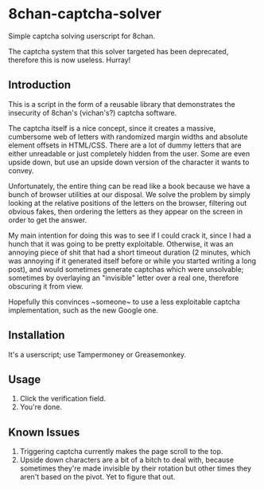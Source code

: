 8chan-captcha-solver
====================

Simple captcha solving userscript for 8chan.

The captcha system that this solver targeted has been deprecated, therefore this is now useless. Hurray!

Introduction
-----------

This is a script in the form of a reusable library that demonstrates the insecurity of 8chan's (vichan's?) captcha software.

The captcha itself is a nice concept, since it creates a massive, cumbersome web of letters with randomized margin widths and absolute element offsets in HTML/CSS. There are a lot of dummy letters that are either unreadable or just completely hidden from the user. Some are even upside down, but use an upside down version of the character it wants to convey.

Unfortunately, the entire thing can be read like a book because we have a bunch of browser utilities at our disposal. We solve the problem by simply looking at the relative positions of the letters on the browser, filtering out obvious fakes, then ordering the letters as they appear on the screen in order to get the answer.

My main intention for doing this was to see if I could crack it, since I had a hunch that it was going to be pretty exploitable. Otherwise, it was an annoying piece of shit that had a short timeout duration (2 minutes, which was annoying if it generated itself before or while you started writing a long post), and would sometimes generate captchas which were unsolvable; sometimes by overlaying an "invisible" letter over a real one, therefore obscuring it from view.

Hopefully this convinces ~someone~ to use a less exploitable captcha implementation, such as the new Google one.

Installation
------------

It's a userscript; use Tampermoney or Greasemonkey.

Usage
-----

1. Click the verification field.
2. You're done.

Known Issues
------------

1. Triggering captcha currently makes the page scroll to the top.
2. Upside down characters are a bit of a bitch to deal with, because sometimes they're made invisible by their rotation but other times they aren't based on the pivot. Yet to figure that out.
